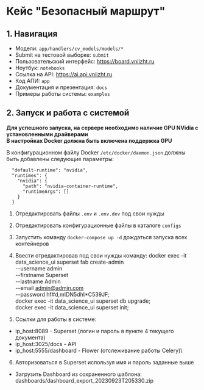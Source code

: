 # Кейс "Безопасный маршрут"

## 1. Навигация

 - Модели: `app/handlers/cv_models/models/*`
 - Submit на тестовой выборке: `submit`
 - Пользовательский интерфейс: https://board.vniizht.ru
 - Ноутбук: `notebooks`
 - Ссылка на API: https://ai.api.vniizht.ru
 - Код АПИ: `app`
 - Документация и презентация: `docs`
 - Примеры работы системы: `examples`



## 2. Запуск и работа с системой

**Для успешного запуска, на сервере необходимо наличие GPU NVidia с установленными драйверами**  
**В настройках Docker должна быть включена поддержка GPU**  

В конфигурационном файлу Docker `/etc/docker/daemon.json` должны быть добавлены следующие параметры:  

```
  "default-runtime": "nvidia",  
  "runtimes": {  
    "nvidia": {  
      "path": "nvidia-container-runtime",  
      "runtimeArgs": []  
    }  
  }  
```
 
1. Отредактировать файлы `.env` и `.env.dev` под свои нужды
2. Отредактировать конфигурационные файлы в каталоге `configs`
3. Запустить команду `docker-compose up -d` дождаться запуска всех контейнеров
4. Ввести отредактировав под свои нужды команду:
docker exec -it data_science_ui superset fab create-admin \
			   --username admin \
			   --firstname Superset \
			   --lastname Admin \
			   --email admin@admin.com \
			   --password hf#d,mIDN5dhI*C539JF; \
docker exec -it data_science_ui superset db upgrade; \
docker exec -it data_science_ui superset init;

5. Ссылки для работы в системе:
 - ip_host:8089 - Superset (логин и пароль в пункте 4 текущего документа)
 - ip_host:3025/docs - API
 - ip_host:5555/dashboard - Flower (отслеживание работы Celery)\
 
6. Авторизоваться в Superset используя имя и пароль заданные выше
 - Загрузить Dashboard из сохраненного шаблона: dashboards/dashboard_export_20230923T205330.zip

